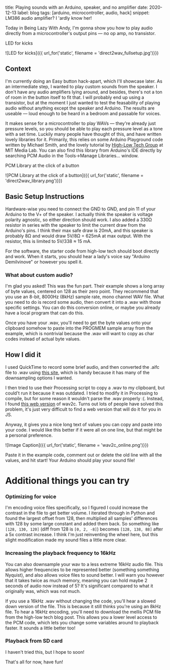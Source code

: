 title: Playing sounds with an Arduino, speaker, and no amplifier
date: 2020-12-13
label: blog
tags: [arduino, microcontroller, audio, hack]
snippet: LM386 audio amplifier? I 'ardly know her!

Today in Being Lazy With Andy, I'm gonna show you how to play audio directly from a microcontroller's output pins — no op amp, no transistor.

<p class="caption">LED for kicks</p>
![LED for kicks]({{ url_for('static', filename = 'direct2wav_fullsetup.jpg')}})

## Context
I'm currently doing an Easy button hack-apart, which I'll showcase later. As an intermediate step, I wanted to play custom sounds from the speaker. I don't have any audio amplifiers lying around, and besides, there's not a ton of room in the button itself to fit that. I will probably end up using a transistor, but at the moment I just wanted to test the feasability of playing audio without anything except the speaker and Arduino. The results are useable — loud enough to be heard in a bedroom and passable for voices.

It makes sense for a microcontroller to play WAVs — they're already just pressure levels, so you should be able to play each pressure level as a tone with a set time. Luckily many people have thought of this, and have written lovely libraries for it. Primarily, this relies on some Arduino Playground code written by Michael Smith, and the lovely tutorial by [High-Low Tech Group](http://highlowtech.org/?p=1963) at MIT Media Lab. You can also find this library from Arduino's IDE directly by searching PCM Audio in the Tools->Manage Libraries... window. 

<p class="caption">PCM Library at the click of a button</p>
![PCM Library at the click of a button]({{ url_for('static', filename = 'direct2wav_library.png')}})


## Basic Setup Instructions
Hardware-wise you need to connect the GND to GND, and pin 11 of your Arduino to the V+ of the speaker. I actually think the speaker is voltage polarity agnostic, so either direction should work. I also added a 330Ω resistor in series with the speaker to limit the current draw from the Arduino's pins. I think their max safe draw is 20mA, and this speaker is probably 8Ω and would draw 5V/8Ω = 625mA at max output. With the resistor, this is limited to 5V/338 ≈ 15 mA. 

For the software, the starter code from high-low tech should boot directly and work. When it starts, you should hear a lady's voice say "Arduino Demilvinove" or however you spell it. 

### What about custom audio?
I'm glad you asked! This was the fun part. Their example shows a long array of byte values, centered on 128 as their zero point. They recommend that you use an 8-bit, 8000Hz (8kHz) sample rate, mono channel WAV file. What you need to do is record some audio, then convert it into a .wav with those specific settings. You can do this conversion online, or maybe you already have a local program that can do this. 

Once you have your .wav, you'll need to get the byte values onto your clipboard somehow to paste into the PROGMEM sample array from the example, which is nontrivial because the .wav will want to copy as char codes instead of actual byte values.

## How I did it
I used QuickTime to record some brief audio, and then converted the .aifc file to .wav using [this site](https://audio.online-convert.com/convert/aifc-to-wav), which is handy because it has many of the downsampling options I wanted. 

I then tried to use their Processing script to copy a .wav to my clipboard, but could't run it because it was outdated. I tried to modify it in Processing to compile, but for some reason it wouldn't parse the .wav properly :(. Instead, I found [this web version](https://guilhermerodrigues680.github.io/wav2c-online/) of wav2c. Turns out lots of people have solved this problem, it's just very difficult to find a web version that will do it for you in JS. 

Anyway, it gives you a nice long text of values you can copy and paste into your code. I would like this better if it were all on one line, but that might be a personal preference. 

![Image Caption]({{ url_for('static', filename = 'wav2c_online.png')}})

Paste it in the example code, comment out or delete the old line with all the values, and hit start! Your Arduino should play your sound file!


# Additional things you can try
### Optimizing for voice
I'm encoding voice files specifically, so I figured I could increase the contrast in the file to get better volume. I iterated through in Python and found the largest offset from 128, then multiplied all samples' differences with 128 by some large constant and added them back. So something like `[128, 130, 120]` (diff from 128 is `[0, 2, -8]`) becomes `[128, 138, 88]` after a 5x contrast increase. I think I'm just reinventing the wheel here, but this slight modification made my sound files a little more clear. 

### Increasing the playback frequency to 16kHz
You can also downsample your wav to a less extreme 16kHz audio file. This allows higher frequencies to be represented better (something something Nyquist), and also allows voice files to sound better. I will warn you however that it takes twice as much memory, meaning you can hold maybe 2 seconds of audio now instead of 5? It's significant compared to what it originally was, which was not much.

If you use a 16kHz .wav without changing the code, you'll hear a slowed down version of the file. This is because it still thinks you're using an 8kHz file. To hear a 16kHz encoding, you'll need to download the mellis PCM file from the high-low tech blog post. This allows you a lower level access to the PCM code, which lets you change some variables around to playback faster. It sounds a little better too!

### Playback from SD card
I haven't tried this, but I hope to soon!

That's all for now, have fun!

